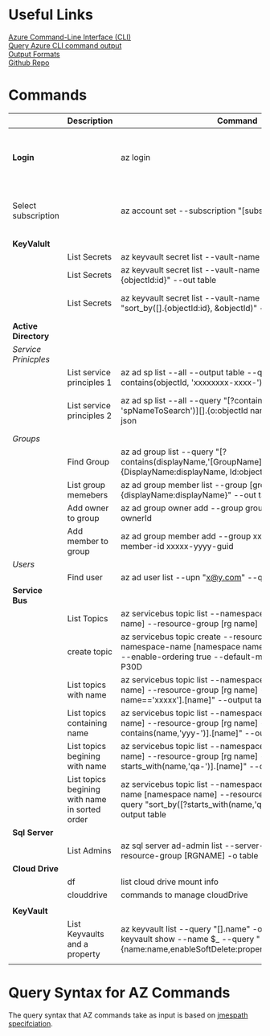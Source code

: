 # Useful Links #
[Azure Command-Line Interface (CLI)](https://docs.microsoft.com/en-us/cli/azure/?view=azure-cli-latest)</br>
[Query Azure CLI command output](https://docs.microsoft.com/en-us/cli/azure/query-azure-cli?view=azure-cli-latest)</br>
[Output Formats](https://docs.microsoft.com/en-us/cli/azure/format-output-azure-cli?view=azure-cli-latest)</br>
[Github Repo](https://github.com/Azure/azure-cli)</br>

# Commands #

||**Description**|**Command**|**Notes**|
|---|---|---|---|
|||||
|**Login**||az login|not needed in cloud shell, only when running from local machine|
|Select subscription||az account set --subscription "[subscription name]"|az account set --subscription "Development Subscription"|
|**KeyValult**||||
||List Secrets| az keyvault secret list --vault-name [Name] --output table||
||List Secrets|  az keyvault secret list --vault-name [Name] --query "[].{objectId:id}" --out table|spits out only the id|
||List Secrets|  az keyvault secret list --vault-name [Name] --query "sort_by([].{objectId:id}, &objectId)" --out table|sorts by name and spits out the id|
|**Active Directory**||||
|*Service Prinicples*||||
||List service principles 1|az ad sp list --all --output table --query "[?contains(objectId, 'xxxxxxxx-xxxx-')]"| find sp with a certain Id|
||List service principles 2|az ad sp list --all --query "[?contains(displayName, 'spNameToSearch')][].{o:objectId name:displayName}" -o json|find sp with a certain name and display the name|
|*Groups*||||
||Find Group|az ad group list --query "[?contains(displayName,'[GroupName]')].{DisplayName:displayName, Id:objectId}" --output table ||
||List group memebers|az ad group member list --group [groupName] --query "[].{displayName:displayName}" --out table||
||Add owner to group|az ad group owner add --group groupId --owner-object-id ownerId||
||Add member to group|az ad group member add --group xxxxxx-yyyyy-guid --member-id xxxxx-yyyy-guid||
|*Users*||||
||Find user|az ad user list --upn "x@y.com" --query [].objectId||
|**Service Bus**||||
||List Topics|az servicebus topic list --namespace-name [namespace name] --resource-group [rg name]||
||create topic|az servicebus topic create --resource-group [rg name] --namespace-name [namespace name] --name [topic name] --enable-ordering true --default-message-time-to-live P30D||
||List topics with name|az servicebus topic list --namespace-name [namespace name] --resource-group [rg name] --query "[?name=='xxxxx'].[name]" --output table|list topic with name xxxxx|
||List topics containing name|az servicebus topic list --namespace-name [namespace name] --resource-group [rg name] --query "[?contains(name,'yyy-')].[name]" --output table|find topics where name contains yyy-|
||List topics begining with name|az servicebus topic list --namespace-name [namespace name] --resource-group [rg name] --query "[?starts_with(name,'qa-')].[name]" --output table|starts with qa-|
||List topics begining with name in sorted order|az servicebus topic list --namespace-name -namespace-name [namespace name] --resource-group [rg name] --query "sort_by([?starts_with(name,'qa-')].{n:name},&n)" --output table||
|**Sql Server**||||
||List Admins|az sql server ad-admin list --server-name [servername] --resource-group [RGNAME] -o table||
|**Cloud Drive**||||
||df|list cloud drive mount info||
||clouddrive|commands to manage cloudDrive||
|||||
|**KeyVault**||||
||List Keyvaults and a property|az keyvault list --query "[].name" -o tsv \| foreach {az keyvault show --name $_ --query "{name:name,enableSoftDelete:properties.enableSoftDelete}"}||
|||||



# Query Syntax for AZ Commands #

The query syntax that AZ commands take as input is based on [jmespath specifciation](http://jmespath.org/).

